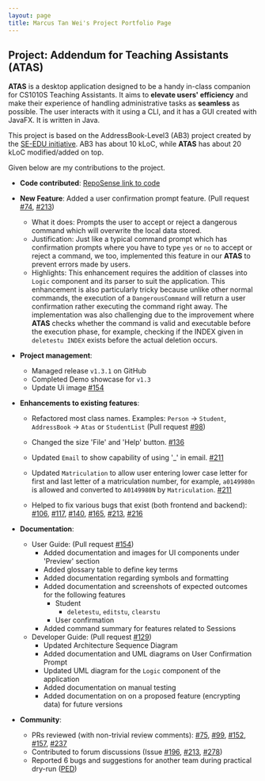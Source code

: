 ```yaml
---
layout: page
title: Marcus Tan Wei's Project Portfolio Page
---
```


## Project: Addendum for Teaching Assistants (ATAS)

**ATAS** is a desktop application designed to be a handy in-class companion for CS1010S Teaching Assistants. 
It aims to **elevate users' efficiency** and make their experience of handling administrative tasks as **seamless** as possible. 
The user interacts with it using a CLI, and it has a GUI created with JavaFX. It is written in Java.

This project is based on the AddressBook-Level3 (AB3) project created by the [SE-EDU initiative](https://se-education.org).
AB3 has about 10 kLoC, while **ATAS** has about 20 kLoC modified/added on top.

Given below are my contributions to the project.

* **Code contributed**: [RepoSense link to code](https://nus-cs2103-ay2021s1.github.io/tp-dashboard/#breakdown=true&search=&sort=groupTitle&sortWithin=title&since=2020-08-14&timeframe=commit&mergegroup=&groupSelect=groupByRepos&checkedFileTypes=docs~functional-code~test-code~other&tabOpen=true&tabType=authorship&tabAuthor=MarcusTw&tabRepo=AY2021S1-CS2103T-W16-4%2Ftp%5Bmaster%5D&authorshipIsMergeGroup=false&authorshipFileTypes=docs~functional-code~test-code)

* **New Feature**: Added a user confirmation prompt feature. (Pull request [\#74](https://github.com/AY2021S1-CS2103T-W16-4/tp/pull/74), [\#213](https://github.com/AY2021S1-CS2103T-W16-4/tp/pull/213))
  * What it does: Prompts the user to accept or reject a dangerous command which will overwrite the local data stored.
  * Justification: Just like a typical command prompt which has confirmation prompts where you have to type `yes` or `no` to accept or reject a command, we too, implemented this feature in our **ATAS** to prevent errors made by users.
  * Highlights: This enhancement requires the addition of classes into `Logic` component and its parser to suit the application.
  This enhancement is also particularly tricky because unlike other normal commands, the execution of a `DangerousCommand` will return a user confirmation rather executing the command right away.
  The implementation was also challenging due to the improvement where **ATAS** checks whether the command is valid and executable before the execution phase, for example, checking if the INDEX given in `deletestu INDEX` exists before the actual deletion occurs.

* **Project management**:
  * Managed release `v1.3.1` on GitHub
  * Completed Demo showcase for `v1.3`
  * Update Ui image [\#154](https://github.com/AY2021S1-CS2103T-W16-4/tp/pull/154)
  
* **Enhancements to existing features**:
  * Refactored most class names. Examples: `Person` -> `Student`, `AddressBook` -> `Atas` or `StudentList` (Pull request [\#98](https://github.com/AY2021S1-CS2103T-W16-4/tp/pull/98))
  * Changed the size 'File' and 'Help' button. [\#136](https://github.com/AY2021S1-CS2103T-W16-4/tp/pull/136)
                                                                                                                                                                                                                                                                                                                                                                        
  * Updated `Email` to show capability of using '_' in email. [\#211](https://github.com/AY2021S1-CS2103T-W16-4/tp/pull/211)
  * Updated `Matriculation` to allow user entering lower case letter for first and last letter of a matriculation number, for example, `a0149980n` is allowed and converted to `A0149980N` by `Matriculation`.
  [\#211](https://github.com/AY2021S1-CS2103T-W16-4/tp/pull/211)
  * Helped to fix various bugs that exist (both frontend and backend):
    [\#106](https://github.com/AY2021S1-CS2103T-W16-4/tp/pull/106),
    [\#117](https://github.com/AY2021S1-CS2103T-W16-4/tp/pull/117),
    [\#140](https://github.com/AY2021S1-CS2103T-W16-4/tp/pull/140),
    [\#165](https://github.com/AY2021S1-CS2103T-W16-4/tp/pull/165),
    [\#213](https://github.com/AY2021S1-CS2103T-W16-4/tp/pull/213),
    [\#216](https://github.com/AY2021S1-CS2103T-W16-4/tp/pull/216)

* **Documentation**:
  * User Guide: (Pull request [\#154](https://github.com/AY2021S1-CS2103T-W16-4/tp/pull/154))
    * Added documentation and images for UI components under 'Preview' section
    * Added glossary table to define key terms
    * Added documentation regarding symbols and formatting
    * Added documentation and screenshots of expected outcomes for the following features
        * Student
            * `deletestu`, `editstu`, `clearstu`
        * User confirmation
    * Added command summary for features related to Sessions
  * Developer Guide: (Pull request [\#129](https://github.com/AY2021S1-CS2103T-W16-4/tp/pull/129))
    * Updated Architecture Sequence Diagram
    * Added documentation and UML diagrams on User Confirmation Prompt
    * Updated UML diagram for the `Logic` component of the application
    * Added documentation on manual testing
    * Added documentation on on a proposed feature (encrypting data) for future versions

* **Community**:
  * PRs reviewed (with non-trivial review comments):
     [\#75](https://github.com/AY2021S1-CS2103T-W16-4/tp/pull/75), 
     [\#99](https://github.com/AY2021S1-CS2103T-W16-4/tp/pull/99),
     [\#152](https://github.com/AY2021S1-CS2103T-W16-4/tp/pull/152),
     [\#157](https://github.com/AY2021S1-CS2103T-W16-4/tp/pull/157),
     [\#237](https://github.com/AY2021S1-CS2103T-W16-4/tp/pull/237)
  * Contributed to forum discussions (Issue [\#196](https://github.com/nus-cs2103-AY2021S1/forum/issues/196), [\#213](https://github.com/nus-cs2103-AY2021S1/forum/issues/213), [\#278](https://github.com/nus-cs2103-AY2021S1/forum/issues/278))
  * Reported 6 bugs and suggestions for another team during practical dry-run ([PED](https://github.com/MarcusTw/ped/issues))
